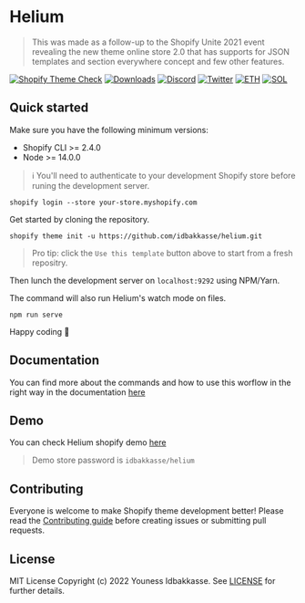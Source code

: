 # Helium 

> This was made as a follow-up to the Shopify Unite 2021 event revealing the new theme online store 2.0 that has supports for JSON templates and section everywhere concept and few other features.

[![Shopify Theme Check][theme-check-badge]][theme-check-url]
[![Downloads][npm-downloads-badge]][npm-downloads-url]
[![Discord][discord-badge]][discord-url]
[![Twitter][twitter-badge]][twitter-url]
[![ETH][eth-badge]][eth-url]
[![SOL][sol-badge]][sol-url]

## Quick started

Make sure you have the following minimum versions:

* Shopify CLI >= 2.4.0
* Node >= 14.0.0

> ℹ️ You'll need to authenticate to your development Shopify store before runing the development server.

```shell
shopify login --store your-store.myshopify.com
```

Get started by cloning the repository.

```shell
shopify theme init -u https://github.com/idbakkasse/helium.git
```

> Pro tip: click the `Use this template` button above to start from a fresh repositry.

Then lunch the development server on `localhost:9292` using NPM/Yarn.

The command will also run Helium's watch mode on files.

```shell
npm run serve
```

Happy coding :penguin:

## Documentation

You can find more about the commands and how to use this worflow in the right way in the documentation [here](https://helium.idbakkasse.com)

## Demo 

You can check Helium shopify demo [here](https://idbakkasse-helium.myshopify.com)

> Demo store password is `idbakkasse/helium`

## Contributing

Everyone is welcome to make Shopify theme development better! Please read the [Contributing guide](.github/CONTRIBUTING.md) before creating issues or submitting pull requests.

## License

MIT License Copyright (c) 2022 Youness Idbakkasse. See [LICENSE](.github/LICENSE) for further details.

<!-- Badges and links -->
[theme-check-badge]: https://img.shields.io/github/workflow/status/idbakkasse/helium/Shopify%20Theme%20Check?style=flat-square&colorA=260400&colorB=FCFCFC
[theme-check-url]: https://github.com/younessidbakkasse/helium/actions/workflows/check.yml

[npm-downloads-badge]: https://img.shields.io/npm/dt/@idbakkasse/helium?style=flat-square&colorA=260400&colorB=FCFCFC
[npm-downloads-url]: https://npmjs.com/package/@idbakkasse/helium

<!-- Badges and links for branding -->
[twitter-badge]: https://img.shields.io/twitter/follow/iidbakkasse?label=Twitter&style=flat-square&colorA=260400&colorB=FCFCFC&logo=twitter&logoColor=FCFCFC
[twitter-url]: https://twitter.com/iidbakkasse

[discord-badge]: https://img.shields.io/discord/928403077818638397?style=flat-square&colorA=260400&label=discord&colorB=FCFCFC&logo=discord&logoColor=FCFCFC
[discord-url]: https://discord.gg/zhnBNXhxes

[eth-badge]: https://img.shields.io/badge/ETH-f5f5f5?style=flat-square&colorA=260400&colorB=260400
[eth-url]: https://blockchain.com/eth/address/0xC7e149f2c455a1C72AB320f27bC05Bc01AF6d439

[sol-badge]: https://img.shields.io/badge/SOL-f5f5f5?style=flat-square&colorA=260400&colorB=260400
[sol-url]: https://explorer.solana.com/address/4DBq6KZ89j1zfjrgVa8qS1113DQZzFLhkdMVUj2aBojZ